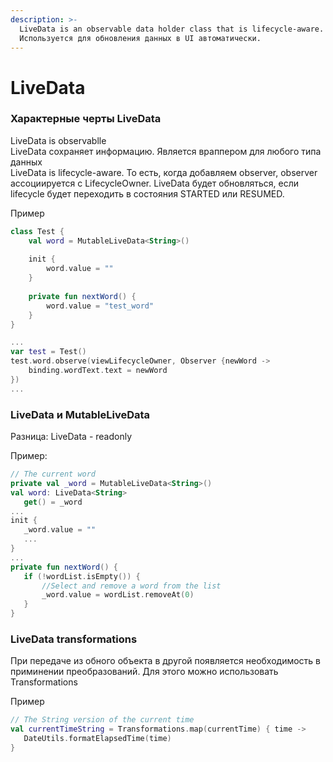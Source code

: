```yaml
---
description: >-
  LiveData is an observable data holder class that is lifecycle-aware.
  Используется для обновления данных в UI автоматически.
---
```


# LiveData

### Характерные черты LiveData

LiveData is observablle  
LiveData сохраняет информацию. Является враппером для любого типа данных  
LiveData is lifecycle-aware. То есть, когда добавляем observer, observer ассоциируется с LifecycleOwner. LiveData будет обновляться, если lifecycle будет переходить в состояния STARTED или RESUMED.

Пример

```kotlin
class Test {
    val word = MutableLiveData<String>()
    
    init {
        word.value = ""
    }
    
    private fun nextWord() {
        word.value = "test_word"
    }
}

...
var test = Test()
test.word.observe(viewLifecycleOwner, Observer {newWord -> 
    binding.wordText.text = newWord
})
...
```

### LiveData и MutableLiveData

Разница: LiveData - readonly

Пример:

```kotlin
// The current word
private val _word = MutableLiveData<String>()
val word: LiveData<String>
   get() = _word
...
init {
   _word.value = ""
   ...
}
...
private fun nextWord() {
   if (!wordList.isEmpty()) {
       //Select and remove a word from the list
       _word.value = wordList.removeAt(0)
   }
}
```

### LiveData transformations

 При передаче из обного объекта в другой появляется необходимость в приминении преобразований. Для этого можно использовать Transformations

Пример

```kotlin
// The String version of the current time
val currentTimeString = Transformations.map(currentTime) { time ->
   DateUtils.formatElapsedTime(time)
}
```

